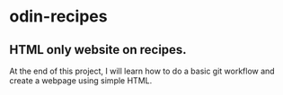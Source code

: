 # odin-recipes
## HTML only website on recipes. 
At the end of this project, I will learn how to do a basic git workflow and create a webpage using simple HTML. 